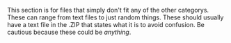 This section is for files that simply don't fit any of the other categorys. These can range from text files to just random things. These should usually have a text file in the .ZIP that states what it is to avoid confusion. Be cautious because these could be *anything*.
